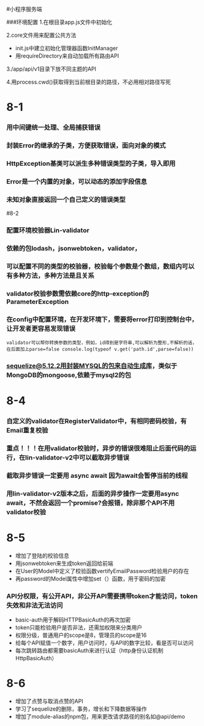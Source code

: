 #小程序服务端

###环境配置
1.在根目录app.js文件中初始化

2.core文件用来配置公共方法
+ init.js中建立初始化管理器函数InitManager
+ 用requireDirectory来自动加载所有路由API

3./app/api/v1目录下放不同主题的API

4.用process.cwd()获取得到当前根目录的路径，不必用相对路径写死

# 8-1
### 用中间键统一处理、全局捕获错误
### 封装Error的继承的子类，方便获取错误，面向对象的模式
### HttpException基类可以派生多种错误类型的子类，导入即用
### Error是一个内置的对象，可以动态的添加字段信息
### 未知对象直接返回一个自己定义的错误类型

#8-2
### 配置环境校验器Lin-validator
### 依赖的包lodash，jsonwebtoken，validator，
### 可以配置不同的类型的校验器，校验每个参数是个数组，数组内可以有多种方法，多种方法是且关系
### validator校验参数需依赖core的http-exception的ParameterException
### 在config中配置环境，在开发环境下，需要将error打印到控制台中，让开发者更容易发现错误

``
validator可以帮你转换参数的类型，例如，id得到是字符串,可以解析为整形,不解析的话，在后面加上parse=false
  console.log(typeof v.get('path.id',parse=false))
``
### sequelize@5.12.2用封装MYSQL的包来自动生成库，类似于MongoDB的mongoose,依赖于mysql2的包

# 8-4
### 自定义的validator在RegisterValidator中，有相同密码校验，有Email重复校验
### 重点！！！在用validator校验时，异步的错误很难阻止后面代码的运行，在lin-validator-v2中可以截取异步错误
### 截取异步错误一定要用 async await 因为await会暂停当前的线程
### 用lin-validator-v2版本之后，后面的异步操作一定要用async await，不然会返回一个promise?会报错，除非那个API不用validator校验

# 8-5
+ 增加了登陆的校验信息
+ 用jsonwebtoken来生成token返回给前端
+ 在User的Model中定义了校验函数vertifyEmailPassword检验用户的存在
+ 再password的Model属性中增加set（）函数，用于密码的加密

### API分权限，有公开API，非公开API需要携带token才能访问，token失效和非法无法访问
+ basic-auth用于解码HTTPBasicAuth的再次加密
+ token只能检验用户是否非法，还需加权限来分类用户
+ 权限分级，普通用户的scope是8，管理员的scope是16
+ 给每个API赋值一个数字，用户访问时，与API的数字比较，看是否可以访问
+ 每次跳转路由都需要basicAuth来进行认证（http身份认证机制HttpBasicAuth）

# 8-6
+ 增加了点赞与取消点赞的API
+ 学习了sequelize的删除，事务，增长和下降数据等操作
+ 增加了module-alias的npm包，用来更改请求路径的别名如@api/demo





